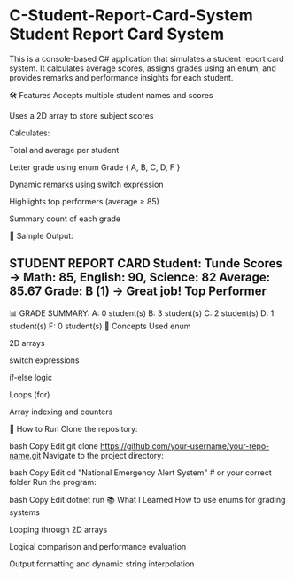 # C-Student-Report-Card-System Student Report Card System
This is a console-based C# application that simulates a student report card system. It calculates average scores, assigns grades using an enum, and provides remarks and performance insights for each student.

🛠️ Features
Accepts multiple student names and scores

Uses a 2D array to store subject scores

Calculates:

Total and average per student

Letter grade using enum Grade { A, B, C, D, F }

Dynamic remarks using switch expression

Highlights top performers (average ≥ 85)

Summary count of each grade

🧪 Sample Output:

STUDENT REPORT CARD
Student: Tunde
Scores -> Math: 85, English: 90, Science: 82
Average: 85.67
Grade: B (1) -> Great job!
Top Performer
----------------------------------------

📊 GRADE SUMMARY:
A: 0 student(s)
B: 3 student(s)
C: 2 student(s)
D: 1 student(s)
F: 0 student(s)
🧠 Concepts Used
enum

2D arrays

switch expressions

if-else logic

Loops (for)

Array indexing and counters

📁 How to Run
Clone the repository:

bash
Copy
Edit
git clone https://github.com/your-username/your-repo-name.git
Navigate to the project directory:

bash
Copy
Edit
cd "National Emergency Alert System"  # or your correct folder
Run the program:

bash
Copy
Edit
dotnet run
📚 What I Learned
How to use enums for grading systems

Looping through 2D arrays

Logical comparison and performance evaluation

Output formatting and dynamic string interpolation
